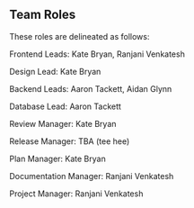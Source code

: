 ## Team Roles
These roles are delineated as follows:

Frontend Leads: Kate Bryan, Ranjani Venkatesh

Design Lead: Kate Bryan

Backend Leads: Aaron Tackett, Aidan Glynn

Database Lead: Aaron Tackett

Review Manager: Kate Bryan

Release Manager: TBA (tee hee)

Plan Manager: Kate Bryan

Documentation Manager: Ranjani Venkatesh

Project Manager: Ranjani Venkatesh

